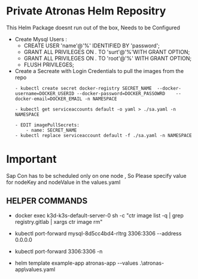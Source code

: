 # Private Atronas Helm Repositry

This Helm Package doesnt run out of the box, Needs to be Configured

- Create Mysql Users :
    - CREATE USER 'name'@'%' IDENTIFIED BY 'password';
    - GRANT ALL PRIVILEGES ON *.* TO 'surt'@'%'WITH GRANT OPTION;
    - GRANT ALL PRIVILEGES ON *.* TO 'root'@'%' WITH GRANT OPTION;
    - FLUSH PRIVILEGES;
- Create a Secreate with Login Credentials to pull the images from the repo
    ```
    - kubectl create secret docker-registry SECRET_NAME  --docker-username=DOCKER_USERID --docker-password=DOCKER_PASSOWRD    --docker-email=DOCKER_EMAIL -n NAMESPACE

    - kubectl get serviceaccounts default -o yaml > ./sa.yaml -n NAMESPACE

    - EDIT imagePullSecrets:
        - name: SECRET_NAME
    - kubectl replace serviceaccount default -f ./sa.yaml -n NAMESPACE
    ```

# Important

Sap Con has to be scheduled only on one node , So Please specify value for nodeKey and nodeValue in the values.yaml

## HELPER COMMANDS
- docker exec k3d-k3s-default-server-0 sh -c "ctr image list -q | grep registry.gitlab | xargs ctr image rm"

- kubectl port-forward mysql-8d5cc4bd4-rltrg 3306:3306 --address 0.0.0.0

- kubectl port-forward <your-mysql-pod-name> 3306:3306 -n <your-namespace>

- helm template example-app atronas-app --values .\atronas-app\values.yaml



